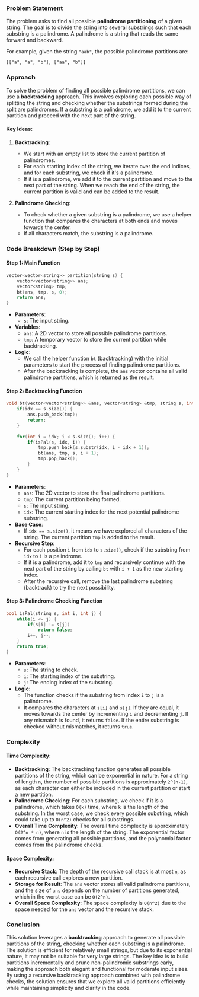 ### Problem Statement

The problem asks to find all possible **palindrome partitioning** of a given string. The goal is to divide the string into several substrings such that each substring is a palindrome. A palindrome is a string that reads the same forward and backward. 

For example, given the string `"aab"`, the possible palindrome partitions are:
```
[["a", "a", "b"], ["aa", "b"]]
```

### Approach

To solve the problem of finding all possible palindrome partitions, we can use a **backtracking** approach. This involves exploring each possible way of splitting the string and checking whether the substrings formed during the split are palindromes. If a substring is a palindrome, we add it to the current partition and proceed with the next part of the string.

#### Key Ideas:

1. **Backtracking**:
   - We start with an empty list to store the current partition of palindromes.
   - For each starting index of the string, we iterate over the end indices, and for each substring, we check if it's a palindrome.
   - If it is a palindrome, we add it to the current partition and move to the next part of the string. When we reach the end of the string, the current partition is valid and can be added to the result.

2. **Palindrome Checking**:
   - To check whether a given substring is a palindrome, we use a helper function that compares the characters at both ends and moves towards the center.
   - If all characters match, the substring is a palindrome.

### Code Breakdown (Step by Step)

#### Step 1: **Main Function**
```cpp
vector<vector<string>> partition(string s) {
    vector<vector<string>> ans;
    vector<string> tmp;
    bt(ans, tmp, s, 0);
    return ans;
}
```

- **Parameters**:
  - `s`: The input string.
- **Variables**:
  - `ans`: A 2D vector to store all possible palindrome partitions.
  - `tmp`: A temporary vector to store the current partition while backtracking.
- **Logic**:
  - We call the helper function `bt` (backtracking) with the initial parameters to start the process of finding palindrome partitions.
  - After the backtracking is complete, the `ans` vector contains all valid palindrome partitions, which is returned as the result.

#### Step 2: **Backtracking Function**
```cpp
void bt(vector<vector<string>> &ans, vector<string> &tmp, string s, int idx) {
    if(idx == s.size()) {
        ans.push_back(tmp);
        return;
    }
    
    for(int i = idx; i < s.size(); i++) {
        if(isPal(s, idx, i)) {
            tmp.push_back(s.substr(idx, i - idx + 1));
            bt(ans, tmp, s, i + 1);
            tmp.pop_back();
        }
    }
}
```

- **Parameters**:
  - `ans`: The 2D vector to store the final palindrome partitions.
  - `tmp`: The current partition being formed.
  - `s`: The input string.
  - `idx`: The current starting index for the next potential palindrome substring.
- **Base Case**:
  - If `idx == s.size()`, it means we have explored all characters of the string. The current partition `tmp` is added to the result.
- **Recursive Step**:
  - For each position `i` from `idx` to `s.size()`, check if the substring from `idx` to `i` is a palindrome.
  - If it is a palindrome, add it to `tmp` and recursively continue with the next part of the string by calling `bt` with `i + 1` as the new starting index.
  - After the recursive call, remove the last palindrome substring (backtrack) to try the next possibility.

#### Step 3: **Palindrome Checking Function**
```cpp
bool isPal(string s, int i, int j) {
    while(i <= j) {
        if(s[i] != s[j])
            return false;
        i++, j--;
    }
    return true;
}
```

- **Parameters**:
  - `s`: The string to check.
  - `i`: The starting index of the substring.
  - `j`: The ending index of the substring.
- **Logic**:
  - The function checks if the substring from index `i` to `j` is a palindrome.
  - It compares the characters at `s[i]` and `s[j]`. If they are equal, it moves towards the center by incrementing `i` and decrementing `j`. If any mismatch is found, it returns `false`. If the entire substring is checked without mismatches, it returns `true`.

### Complexity

#### Time Complexity:

- **Backtracking**: The backtracking function generates all possible partitions of the string, which can be exponential in nature. For a string of length `n`, the number of possible partitions is approximately `2^(n-1)`, as each character can either be included in the current partition or start a new partition.
- **Palindrome Checking**: For each substring, we check if it is a palindrome, which takes `O(k)` time, where `k` is the length of the substring. In the worst case, we check every possible substring, which could take up to `O(n^2)` checks for all substrings.
- **Overall Time Complexity**: The overall time complexity is approximately `O(2^n * n)`, where `n` is the length of the string. The exponential factor comes from generating all possible partitions, and the polynomial factor comes from the palindrome checks.

#### Space Complexity:

- **Recursive Stack**: The depth of the recursive call stack is at most `n`, as each recursive call explores a new partition.
- **Storage for Result**: The `ans` vector stores all valid palindrome partitions, and the size of `ans` depends on the number of partitions generated, which in the worst case can be `O(2^n)`.
- **Overall Space Complexity**: The space complexity is `O(n^2)` due to the space needed for the `ans` vector and the recursive stack.

### Conclusion

This solution leverages a **backtracking** approach to generate all possible partitions of the string, checking whether each substring is a palindrome. The solution is efficient for relatively small strings, but due to its exponential nature, it may not be suitable for very large strings. The key idea is to build partitions incrementally and prune non-palindromic substrings early, making the approach both elegant and functional for moderate input sizes. By using a recursive backtracking approach combined with palindrome checks, the solution ensures that we explore all valid partitions efficiently while maintaining simplicity and clarity in the code.